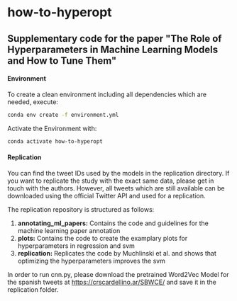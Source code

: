 # how-to-hyperopt

## Supplementary code for the paper "The Role of Hyperparameters in Machine Learning Models and How to Tune Them"

#### Environment

To create a clean environment including all dependencies which are needed, execute:

```bash
conda env create -f environment.yml
```

Activate the Environment with:

```bash
conda activate how-to-hyperopt
```

#### Replication

You can find the tweet IDs used by the models in the replication directory. If you want to replicate the study with the exact same data, please get in touch with the authors. However, all tweets which are still available can be downloaded using the official Twitter API and used for a replication.

The replication repository is structured as follows:

1) **annotating_ml_papers:** Contains the code and guidelines for the machine learning paper annotation
2) **plots:** Contains the code to create the examplary plots for hyperparameters in regression and svm
3) **replication:** Replicates the code by Muchlinski et al. and shows that optimizing the hyperparameters improves the svm

In order to run cnn.py, please download the pretrained Word2Vec Model for the spanish tweets at https://crscardellino.ar/SBWCE/ and save it in the replication folder.
